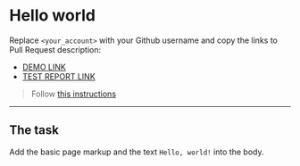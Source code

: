 # Hello world
Replace `<your_account>` with your Github username and copy the links to Pull Request description:
- [DEMO LINK](https://vaadyak.github.io/layout_hello-world/)
- [TEST REPORT LINK](https://vaadyak.github.io/layout_hello-world/report/html_report/)

> Follow [this instructions](https://mate-academy.github.io/layout_task-guideline/#how-to-solve-the-layout-tasks-on-github)
___

## The task 
Add the basic page markup and the text `Hello, world!` into the body.
